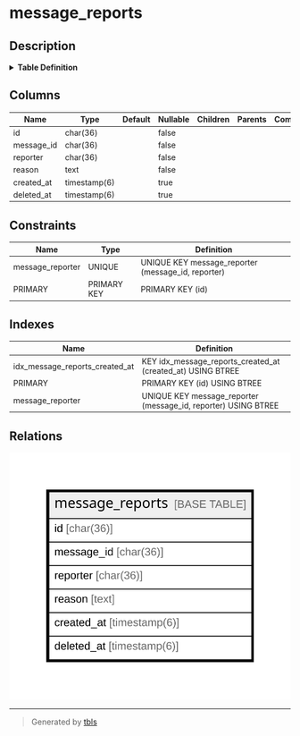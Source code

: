 # message_reports

## Description

<details>
<summary><strong>Table Definition</strong></summary>

```sql
CREATE TABLE `message_reports` (
  `id` char(36) NOT NULL,
  `message_id` char(36) NOT NULL,
  `reporter` char(36) NOT NULL,
  `reason` text NOT NULL,
  `created_at` timestamp(6) NULL DEFAULT NULL,
  `deleted_at` timestamp(6) NULL DEFAULT NULL,
  PRIMARY KEY (`id`),
  UNIQUE KEY `message_reporter` (`message_id`,`reporter`),
  KEY `idx_message_reports_created_at` (`created_at`)
) ENGINE=InnoDB DEFAULT CHARSET=utf8mb4
```

</details>

## Columns

| Name | Type | Default | Nullable | Children | Parents | Comment |
| ---- | ---- | ------- | -------- | -------- | ------- | ------- |
| id | char(36) |  | false |  |  |  |
| message_id | char(36) |  | false |  |  |  |
| reporter | char(36) |  | false |  |  |  |
| reason | text |  | false |  |  |  |
| created_at | timestamp(6) |  | true |  |  |  |
| deleted_at | timestamp(6) |  | true |  |  |  |

## Constraints

| Name | Type | Definition |
| ---- | ---- | ---------- |
| message_reporter | UNIQUE | UNIQUE KEY message_reporter (message_id, reporter) |
| PRIMARY | PRIMARY KEY | PRIMARY KEY (id) |

## Indexes

| Name | Definition |
| ---- | ---------- |
| idx_message_reports_created_at | KEY idx_message_reports_created_at (created_at) USING BTREE |
| PRIMARY | PRIMARY KEY (id) USING BTREE |
| message_reporter | UNIQUE KEY message_reporter (message_id, reporter) USING BTREE |

## Relations

![er](message_reports.svg)

---

> Generated by [tbls](https://github.com/k1LoW/tbls)
